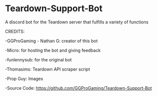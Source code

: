 # Teardown-Support-Bot
A discord bot for the Teardown server that fulfills a variety of functions

CREDITS:

-GGProGaming - Nathan G: creator of this bot

-Micro: for hosting the bot and giving feedback

-funlennysub: for the original bot

-Thomasims: Teardown API scraper script

-Prop Guy: Images

-Source Code: https://github.com/GGProGaming/Teardown-Support-Bot
